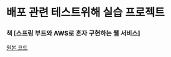 # 배포 관련 테스트위해 실습 프로젝트


### 책 [스프링 부트와 AWS로 혼자 구현하는 웹 서비스]

[원본 코드](https://github.com/jojoldu/freelec-springboot2-webservice)